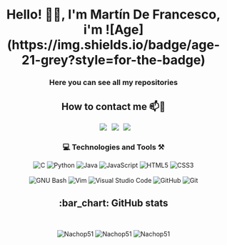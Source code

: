 <h1 align="center">Hello! 👋🏼, I'm Martín De Francesco, i'm ![Age](https://img.shields.io/badge/age-21-grey?style=for-the-badge)</h1>
<h3 align="center">Here you can see all my repositories</h3>

<h2 align="center"> How to contact me 📫📧 </h2>

<div align="center">

&ensp;[<img src="https://img.shields.io/badge/Gmail-D14836?style=for-the-badge&logo=gmail&logoColor=white" />](mailto:defrancescoma@gmail.com)
&ensp;[<img src="https://img.shields.io/badge/linkedin-%230077B5.svg?style=for-the-badge&logo=linkedin&logoColor=white" />](www.linkedin.com/in/martin-de-francesco-ivagnes-640a181b3)
&ensp;[<img src="https://img.shields.io/badge/Instagram-%23E4405F.svg?style=for-the-badge&logo=Instagram&logoColor=white" />](https://www.instagram.com/martincho_dfi/)

</div>
 
<h3 align="center"> 💻 Technologies and Tools ⚒️ </h3>

<div align="center">
 
![C](https://img.shields.io/badge/c-%2300599C.svg?style=for-the-badge&logo=c&logoColor=white)
![Python](https://img.shields.io/badge/python-3670A0?style=for-the-badge&logo=python&logoColor=ffdd54)
![Java](https://img.shields.io/badge/Java-ED8B00?style=for-the-badge&logo=java&logoColor=white)
![JavaScript](https://img.shields.io/badge/javascript-%23323330.svg?style=for-the-badge&logo=javascript&logoColor=%23F7DF1E)
![HTML5](https://img.shields.io/badge/html5-%23E34F26.svg?style=for-the-badge&logo=html5&logoColor=white)
![CSS3](https://img.shields.io/badge/css3-%231572B6.svg?style=for-the-badge&logo=css3&logoColor=white)
<br></br>
![GNU Bash](https://img.shields.io/badge/GNU%20Bash-4EAA25?style=for-the-badge&logo=GNU%20Bash&logoColor=white)
![Vim](https://img.shields.io/badge/VIM-%2311AB00.svg?&style=for-the-badge&logo=vim&logoColor=white)
![Visual Studio Code](https://img.shields.io/badge/Visual%20Studio%20Code-0078d7.svg?style=for-the-badge&logo=visual-studio-code&logoColor=white)
![GitHub](https://img.shields.io/badge/github-%23121011.svg?style=for-the-badge&logo=github&logoColor=white)
![Git](https://img.shields.io/badge/git-%23F05033.svg?style=for-the-badge&logo=git&logoColor=white)

</div>
 
<h2 align="center"> :bar_chart: GitHub stats </h2>
 <br />
<p align="center">
 <img src="https://github-readme-stats.vercel.app/api?username=Nachop51&show_icons=true&count_private=true&theme=darcula&hide_border=true&hide=issues,contribs&bg_color=00000000"  alt="Nachop51" />
 <img src="https://github-readme-stats.vercel.app/api/top-langs/?username=Nachop51&layout=compact&hide_border=true&theme=darcula&bg_color=00000000&langs_count=6&hide=jupyter%20notebook,tex,css,php" alt="Nachop51" />
 <img src="https://github-readme-streak-stats.herokuapp.com?user=Nachop51&theme=darcula&hide_border=true&background=FFFFFF00" alt="Nachop51" />
 <br />
 <br />
</p>


<!---
defrancescomartin/defrancescomartin is a ✨ special ✨ repository because its `README.md` (this file) appears on your GitHub profile.
You can click the Preview link to take a look at your changes.
--->
